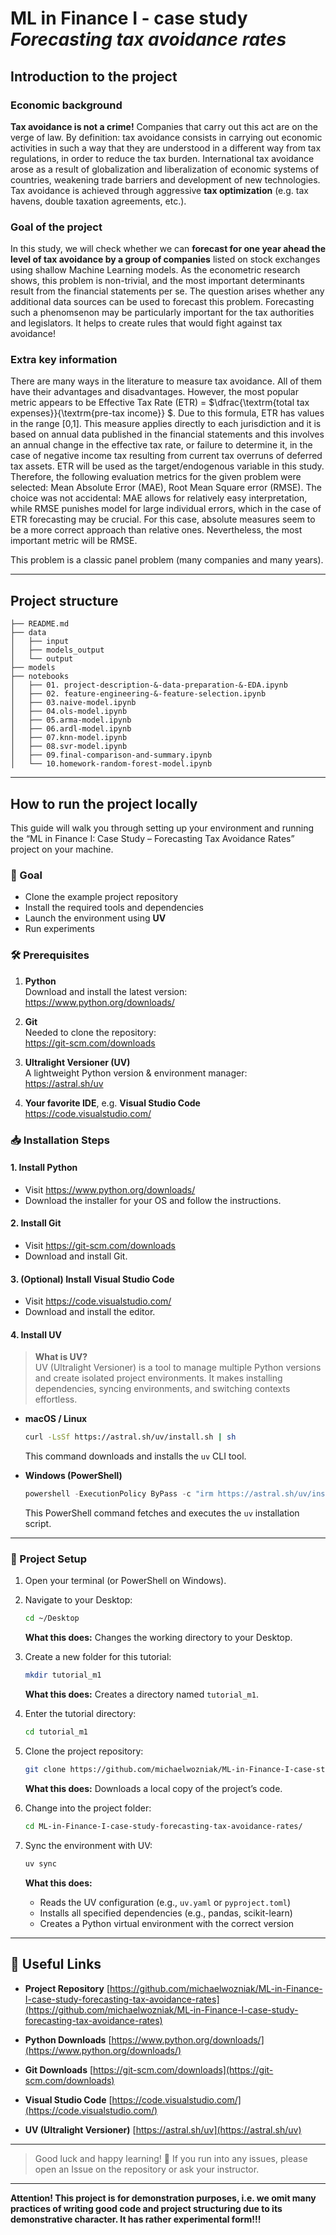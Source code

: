 # ML in Finance I - case study *Forecasting tax avoidance rates*

## Introduction to the project

### Economic background
**Tax avoidance is not a crime!** Companies that carry out this act are on the verge of law. By definition: tax avoidance consists in carrying out economic activities in such a way that they are understood in a different way from tax regulations, in order to reduce the tax burden. International tax avoidance arose as a result of globalization and liberalization of economic systems of countries, weakening trade barriers and development of new technologies. Tax avoidance is achieved through aggressive **tax optimization** (e.g. tax havens, double taxation agreements, etc.). 

### Goal of the project
In this study, we will check whether we can **forecast for one year ahead the level of tax avoidance by a group of companies** listed on stock exchanges using shallow Machine Learning models. As the econometric research shows, this problem is non-trivial, and the most important determinants result from the financial statements per se. The question arises whether any additional data sources can be used to forecast this problem. Forecasting such a phenomsenon may be particularly important for the tax authorities and legislators. It helps to create rules that would fight against tax avoidance!

### Extra key information
There are many ways in the literature to measure tax avoidance. All of them have their advantages and disadvantages. However, the most popular metric appears to be Effective Tax Rate (ETR) = $\dfrac{\textrm{total tax expenses}}{\textrm{pre-tax income}} $. Due to this formula, ETR has values in the range [0,1]. This measure applies directly to each jurisdiction and it is based on annual data published in the financial statements and this involves an annual change in the effective tax rate, or failure to determine it, in the case of negative income tax resulting from current tax overruns of deferred tax assets. ETR will be used as the target/endogenous variable in this study. Therefore, the following evaluation metrics for the given problem were selected: Mean Absolute Error (MAE), Root Mean Square error (RMSE). The choice was not accidental: MAE allows for relatively easy interpretation, while RMSE punishes model for large individual errors, which in the case of ETR forecasting may be crucial. For this case, absolute measures seem to be a more correct approach than relative ones. Nevertheless, the most important metric will be RMSE.

This problem is a classic panel problem (many companies and many years).

-------------

## Project structure
```
├── README.md
├── data
│   ├── input
│   ├── models_output
│   └── output
├── models
├── notebooks
│   ├── 01. project-description-&-data-preparation-&-EDA.ipynb
│   ├── 02. feature-engineering-&-feature-selection.ipynb
│   ├── 03.naive-model.ipynb
│   ├── 04.ols-model.ipynb
│   ├── 05.arma-model.ipynb
│   ├── 06.ardl-model.ipynb
│   ├── 07.knn-model.ipynb
│   ├── 08.svr-model.ipynb
│   ├── 09.final-comparison-and-summary.ipynb
│   └── 10.homework-random-forest-model.ipynb
```

-------------

## How to run the project locally
This guide will walk you through setting up your environment and running the “ML in Finance I: Case Study – Forecasting Tax Avoidance Rates” project on your machine.

### 🎯 Goal

- Clone the example project repository  
- Install the required tools and dependencies  
- Launch the environment using **UV**
- Run experiments

### 🛠️ Prerequisites

1. **Python**  
   Download and install the latest version:  
   https://www.python.org/downloads/

2. **Git**  
   Needed to clone the repository:  
   https://git-scm.com/downloads

3. **Ultralight Versioner (UV)**  
   A lightweight Python version & environment manager:  
   https://astral.sh/uv

4. **Your favorite IDE**, e.g. **Visual Studio Code**  
   https://code.visualstudio.com/

### 📥 Installation Steps

#### 1. Install Python
- Visit https://www.python.org/downloads/  
- Download the installer for your OS and follow the instructions.

#### 2. Install Git
- Visit https://git-scm.com/downloads  
- Download and install Git.

#### 3. (Optional) Install Visual Studio Code
- Visit https://code.visualstudio.com/  
- Download and install the editor.

#### 4. Install UV

> **What is UV?**  
> UV (Ultralight Versioner) is a tool to manage multiple Python versions and create isolated project environments. It makes installing dependencies, syncing environments, and switching contexts effortless.

* **macOS / Linux**

  ```bash
  curl -LsSf https://astral.sh/uv/install.sh | sh
  ```

  This command downloads and installs the `uv` CLI tool.

* **Windows (PowerShell)**

  ```powershell
  powershell -ExecutionPolicy ByPass -c "irm https://astral.sh/uv/install.ps1 | iex"
  ```

  This PowerShell command fetches and executes the `uv` installation script.


---

### 🚀 Project Setup

1. Open your terminal (or PowerShell on Windows).

2. Navigate to your Desktop:

   ```bash
   cd ~/Desktop
   ```

   **What this does:** Changes the working directory to your Desktop.

3. Create a new folder for this tutorial:

   ```bash
   mkdir tutorial_m1
   ```

   **What this does:** Creates a directory named `tutorial_m1`.

4. Enter the tutorial directory:

   ```bash
   cd tutorial_m1
   ```

5. Clone the project repository:

   ```bash
   git clone https://github.com/michaelwozniak/ML-in-Finance-I-case-study-forecasting-tax-avoidance-rates.git
   ```

   **What this does:** Downloads a local copy of the project’s code.

6. Change into the project folder:

   ```bash
   cd ML-in-Finance-I-case-study-forecasting-tax-avoidance-rates/
   ```

7. Sync the environment with UV:

   ```bash
   uv sync
   ```

   **What this does:**

   * Reads the UV configuration (e.g., `uv.yaml` or `pyproject.toml`)
   * Installs all specified dependencies (e.g., pandas, scikit-learn)
   * Creates a Python virtual environment with the correct version

---

## 🔗 Useful Links

* **Project Repository**
  [https://github.com/michaelwozniak/ML-in-Finance-I-case-study-forecasting-tax-avoidance-rates](https://github.com/michaelwozniak/ML-in-Finance-I-case-study-forecasting-tax-avoidance-rates)

* **Python Downloads**
  [https://www.python.org/downloads/](https://www.python.org/downloads/)

* **Git Downloads**
  [https://git-scm.com/downloads](https://git-scm.com/downloads)

* **Visual Studio Code**
  [https://code.visualstudio.com/](https://code.visualstudio.com/)

* **UV (Ultralight Versioner)**
  [https://astral.sh/uv](https://astral.sh/uv)

---

> Good luck and happy learning! 🚀
> If you run into any issues, please open an Issue on the repository or ask your instructor.
-------------

**Attention! This project is for demonstration purposes, i.e. we omit many practices of writing good code and project structuring due to its demonstrative character. It has rather experimental form!!!**
